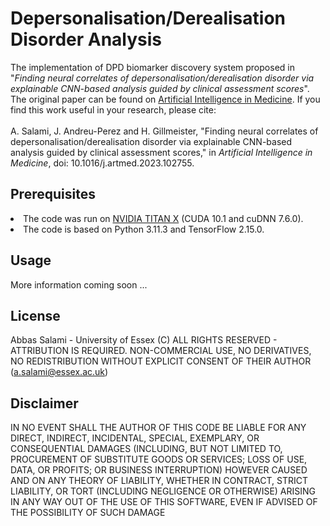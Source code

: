 # Depersonalisation/Derealisation Disorder Analysis
The implementation of DPD biomarker discovery system proposed in 
"<em>Finding neural correlates of depersonalisation/derealisation disorder via explainable CNN-based analysis guided by clinical assessment scores</em>".
The original paper can be found on <a href="https://www.sciencedirect.com/science/article/abs/pii/S0933365723002695">Artificial Intelligence in Medicine</a>.
If you find this work useful in your research, please cite:
<br><br>A. Salami, J. Andreu-Perez and H. Gillmeister, 
"Finding neural correlates of depersonalisation/derealisation disorder via explainable CNN-based analysis guided by clinical assessment scores," 
in <em>Artificial Intelligence in Medicine</em>, doi: 10.1016/j.artmed.2023.102755.
## Prerequisites
<li>The code was run on <a href="https://www.nvidia.com/en-us/geforce/products/10series/titan-x-pascal/">NVIDIA TITAN X</a> (CUDA 10.1 and cuDNN 7.6.0).</li> 
<li>The code is based on Python 3.11.3 and TensorFlow 2.15.0.</li> 

## Usage
More information coming soon ... 

## License
Abbas Salami - University of Essex (C) ALL RIGHTS RESERVED - ATTRIBUTION IS REQUIRED. NON-COMMERCIAL USE, NO DERIVATIVES, NO REDISTRIBUTION WITHOUT EXPLICIT CONSENT OF THEIR AUTHOR (a.salami@essex.ac.uk)

## Disclaimer
IN NO EVENT SHALL THE AUTHOR OF THIS CODE BE LIABLE FOR ANY DIRECT, INDIRECT, INCIDENTAL, SPECIAL, EXEMPLARY, OR CONSEQUENTIAL DAMAGES (INCLUDING, BUT NOT LIMITED TO, PROCUREMENT OF SUBSTITUTE GOODS OR SERVICES; LOSS OF USE, DATA, OR PROFITS; OR BUSINESS INTERRUPTION) HOWEVER CAUSED AND ON ANY THEORY OF LIABILITY, WHETHER IN CONTRACT, STRICT LIABILITY, OR TORT (INCLUDING NEGLIGENCE OR OTHERWISE) ARISING IN ANY WAY OUT OF THE USE OF THIS SOFTWARE, EVEN IF ADVISED OF THE POSSIBILITY OF SUCH DAMAGE